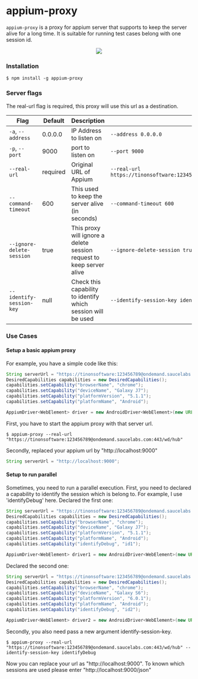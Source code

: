 appium-proxy
=======
`appium-proxy` is a proxy for appium server that supports to keep the server alive for a long time. It is suitable for running test cases belong with one session id.

<p align="center">
  <img src="https://cloud.githubusercontent.com/assets/4379558/24587351/3dae3dba-17df-11e7-83c8-5c1844ece3bc.png"/>
</p>

### Installation
```
$ npm install -g appium-proxy
```
### Server flags
The real-url flag is required, this proxy will use this url as a destination.


|Flag|Default|Description|Example|
|----|-------|-----------|-------|
|`-a`, `--address`|0.0.0.0|IP Address to listen on|`--address 0.0.0.0`|
|`-p`, `--port`|9000|port to listen on|`--port 9000`|
|`--real-url`|required|Original URL of Appium|`--real-url https://tinonsoftware:123456789@ondemand.saucelabs.com:443/wd/hub`|
|`--command-timeout`|600|This used to keep the server alive (in seconds)|`--command-timeout 600`|
|`--ignore-delete-session`|true|This proxy will ignore a delete session request to keep server alive|`--ignore-delete-session true`|
|`--identify-session-key`|null|Check this capability to identify which session will be used|`--identify-session-key identifyDebug`|
### Use Cases
#### Setup a basic appium proxy
For example, you have a simple code like this:
```java
String serverUrl = "https://tinonsoftware:123456789@ondemand.saucelabs.com:443/wd/hub";	
DesiredCapabilities capabilities = new DesiredCapabilities();
capabilities.setCapability("browserName", "chrome"); 
capabilities.setCapability("deviceName", "Galaxy J7");
capabilities.setCapability("platformVersion", "5.1.1");
capabilities.setCapability("platformName", "Android"); 

AppiumDriver<WebElement> driver = new AndroidDriver<WebElement>(new URL(serverUrl), capabilities);
```
First, you have to start the appium proxy with that server url.
```
$ appium-proxy --real-url "https://tinonsoftware:123456789@ondemand.saucelabs.com:443/wd/hub"
```
Secondly, replaced your appium url by "http://localhost:9000"
```java
String serverUrl = "http://localhost:9000";	
```
#### Setup to run parallel
Sometimes, you need to run a parallel execution. First, you need to declared a capability to identify the session which is belong to. For example, I use 'identifyDebug' here.
Declared the first one:
```java
String serverUrl = "https://tinonsoftware:123456789@ondemand.saucelabs.com:443/wd/hub";	
DesiredCapabilities capabilities = new DesiredCapabilities();
capabilities.setCapability("browserName", "chrome"); 
capabilities.setCapability("deviceName", "Galaxy J7");
capabilities.setCapability("platformVersion", "5.1.1");
capabilities.setCapability("platformName", "Android"); 
capabilities.setCapability("identifyDebug", "id1");

AppiumDriver<WebElement> driver1 = new AndroidDriver<WebElement>(new URL(serverUrl), capabilities);
```
Declared the second one:
```java
String serverUrl = "https://tinonsoftware:123456789@ondemand.saucelabs.com:443/wd/hub";	
DesiredCapabilities capabilities = new DesiredCapabilities();
capabilities.setCapability("browserName", "chrome"); 
capabilities.setCapability("deviceName", "Galaxy S6");
capabilities.setCapability("platformVersion", "6.0.1");
capabilities.setCapability("platformName", "Android"); 
capabilities.setCapability("identifyDebug", "id2");

AppiumDriver<WebElement> driver2 = new AndroidDriver<WebElement>(new URL(serverUrl), capabilities);
```
Secondly, you also need pass a new argument identify-session-key.
```
$ appium-proxy --real-url "https://tinonsoftware:123456789@ondemand.saucelabs.com:443/wd/hub" --identify-session-key identifyDebug
```
Now you can replace your url as "http://localhost:9000". To known which sessions are used please enter "http://localhost:9000/json"